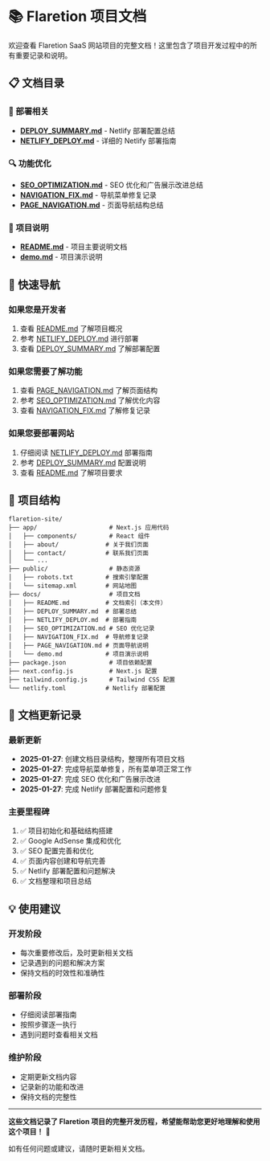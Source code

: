 # 📚 Flaretion 项目文档

欢迎查看 Flaretion SaaS 网站项目的完整文档！这里包含了项目开发过程中的所有重要记录和说明。

## 📋 文档目录

### 🚀 部署相关
- **[DEPLOY_SUMMARY.md](./DEPLOY_SUMMARY.md)** - Netlify 部署配置总结
- **[NETLIFY_DEPLOY.md](./NETLIFY_DEPLOY.md)** - 详细的 Netlify 部署指南

### 🔍 功能优化
- **[SEO_OPTIMIZATION.md](./SEO_OPTIMIZATION.md)** - SEO 优化和广告展示改进总结
- **[NAVIGATION_FIX.md](./NAVIGATION_FIX.md)** - 导航菜单修复记录
- **[PAGE_NAVIGATION.md](./PAGE_NAVIGATION.md)** - 页面导航结构总结

### 📖 项目说明
- **[README.md](./README.md)** - 项目主要说明文档
- **[demo.md](./demo.md)** - 项目演示说明

## 🎯 快速导航

### 如果您是开发者
1. 查看 [README.md](./README.md) 了解项目概况
2. 参考 [NETLIFY_DEPLOY.md](./NETLIFY_DEPLOY.md) 进行部署
3. 查看 [DEPLOY_SUMMARY.md](./DEPLOY_SUMMARY.md) 了解部署配置

### 如果您需要了解功能
1. 查看 [PAGE_NAVIGATION.md](./PAGE_NAVIGATION.md) 了解页面结构
2. 参考 [SEO_OPTIMIZATION.md](./SEO_OPTIMIZATION.md) 了解优化内容
3. 查看 [NAVIGATION_FIX.md](./NAVIGATION_FIX.md) 了解修复记录

### 如果您要部署网站
1. 仔细阅读 [NETLIFY_DEPLOY.md](./NETLIFY_DEPLOY.md) 部署指南
2. 参考 [DEPLOY_SUMMARY.md](./DEPLOY_SUMMARY.md) 配置说明
3. 查看 [README.md](./README.md) 了解项目要求

## 📁 项目结构

```
flaretion-site/
├── app/                    # Next.js 应用代码
│   ├── components/         # React 组件
│   ├── about/             # 关于我们页面
│   ├── contact/           # 联系我们页面
│   └── ...
├── public/                 # 静态资源
│   ├── robots.txt         # 搜索引擎配置
│   └── sitemap.xml        # 网站地图
├── docs/                   # 项目文档
│   ├── README.md          # 文档索引（本文件）
│   ├── DEPLOY_SUMMARY.md  # 部署总结
│   ├── NETLIFY_DEPLOY.md  # 部署指南
│   ├── SEO_OPTIMIZATION.md # SEO 优化记录
│   ├── NAVIGATION_FIX.md  # 导航修复记录
│   ├── PAGE_NAVIGATION.md # 页面导航说明
│   └── demo.md            # 项目演示说明
├── package.json            # 项目依赖配置
├── next.config.js          # Next.js 配置
├── tailwind.config.js      # Tailwind CSS 配置
└── netlify.toml           # Netlify 部署配置
```

## 🔄 文档更新记录

### 最新更新
- **2025-01-27**: 创建文档目录结构，整理所有项目文档
- **2025-01-27**: 完成导航菜单修复，所有菜单项正常工作
- **2025-01-27**: 完成 SEO 优化和广告展示改进
- **2025-01-27**: 完成 Netlify 部署配置和问题修复

### 主要里程碑
1. ✅ 项目初始化和基础结构搭建
2. ✅ Google AdSense 集成和优化
3. ✅ SEO 配置完善和优化
4. ✅ 页面内容创建和导航完善
5. ✅ Netlify 部署配置和问题解决
6. ✅ 文档整理和项目总结

## 💡 使用建议

### 开发阶段
- 每次重要修改后，及时更新相关文档
- 记录遇到的问题和解决方案
- 保持文档的时效性和准确性

### 部署阶段
- 仔细阅读部署指南
- 按照步骤逐一执行
- 遇到问题时查看相关文档

### 维护阶段
- 定期更新文档内容
- 记录新的功能和改进
- 保持文档的完整性

---

**这些文档记录了 Flaretion 项目的完整开发历程，希望能帮助您更好地理解和使用这个项目！** 🎉

如有任何问题或建议，请随时更新相关文档。